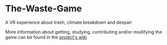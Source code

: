 # The-Waste-Game
A VR experience about trash, climate breakdown and despair

More information about getting, studying, contributing and/or modifying the game can be found in the [project's wiki](https://github.com/sejomagno/The-Waste-Game/wiki)
